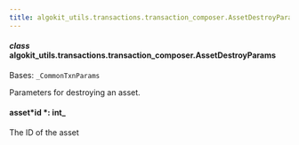 ```yaml
---
title: algokit_utils.transactions.transaction_composer.AssetDestroyParams
---
```


#### _class_ algokit_utils.transactions.transaction_composer.AssetDestroyParams

Bases: `_CommonTxnParams`

Parameters for destroying an asset.

#### asset*id *: int\_

The ID of the asset
